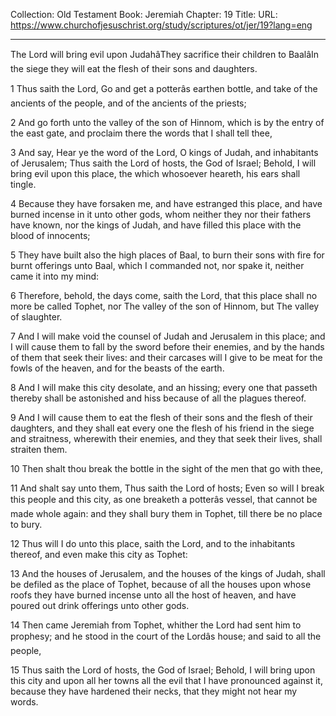 Collection: Old Testament
Book: Jeremiah
Chapter: 19
Title: 
URL: https://www.churchofjesuschrist.org/study/scriptures/ot/jer/19?lang=eng

---

The Lord will bring evil upon JudahâThey sacrifice their children to BaalâIn the siege they will eat the flesh of their sons and daughters.

1 Thus saith the Lord, Go and get a potterâs earthen bottle, and take of the ancients of the people, and of the ancients of the priests;

2 And go forth unto the valley of the son of Hinnom, which is by the entry of the east gate, and proclaim there the words that I shall tell thee,

3 And say, Hear ye the word of the Lord, O kings of Judah, and inhabitants of Jerusalem; Thus saith the Lord of hosts, the God of Israel; Behold, I will bring evil upon this place, the which whosoever heareth, his ears shall tingle.

4 Because they have forsaken me, and have estranged this place, and have burned incense in it unto other gods, whom neither they nor their fathers have known, nor the kings of Judah, and have filled this place with the blood of innocents;

5 They have built also the high places of Baal, to burn their sons with fire for burnt offerings unto Baal, which I commanded not, nor spake it, neither came it into my mind:

6 Therefore, behold, the days come, saith the Lord, that this place shall no more be called Tophet, nor The valley of the son of Hinnom, but The valley of slaughter.

7 And I will make void the counsel of Judah and Jerusalem in this place; and I will cause them to fall by the sword before their enemies, and by the hands of them that seek their lives: and their carcases will I give to be meat for the fowls of the heaven, and for the beasts of the earth.

8 And I will make this city desolate, and an hissing; every one that passeth thereby shall be astonished and hiss because of all the plagues thereof.

9 And I will cause them to eat the flesh of their sons and the flesh of their daughters, and they shall eat every one the flesh of his friend in the siege and straitness, wherewith their enemies, and they that seek their lives, shall straiten them.

10 Then shalt thou break the bottle in the sight of the men that go with thee,

11 And shalt say unto them, Thus saith the Lord of hosts; Even so will I break this people and this city, as one breaketh a potterâs vessel, that cannot be made whole again: and they shall bury them in Tophet, till there be no place to bury.

12 Thus will I do unto this place, saith the Lord, and to the inhabitants thereof, and even make this city as Tophet:

13 And the houses of Jerusalem, and the houses of the kings of Judah, shall be defiled as the place of Tophet, because of all the houses upon whose roofs they have burned incense unto all the host of heaven, and have poured out drink offerings unto other gods.

14 Then came Jeremiah from Tophet, whither the Lord had sent him to prophesy; and he stood in the court of the Lordâs house; and said to all the people,

15 Thus saith the Lord of hosts, the God of Israel; Behold, I will bring upon this city and upon all her towns all the evil that I have pronounced against it, because they have hardened their necks, that they might not hear my words.

